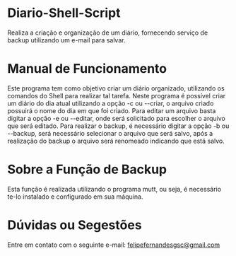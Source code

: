    # Diario-Shell-Script
Realiza a criação e organização de um diário, fornecendo serviço de backup utilizando um e-mail para salvar.

   # Manual de Funcionamento
   Este programa tem como objetivo criar um diário organizado, utilizando os
comandos do Shell para realizar tal tarefa.
   Neste programa é possível criar um diário do dia atual utilizando a opção
-c ou --criar, o arquivo criado possuirá o nome do dia em que foi criado. Para
editar um arquivo basta digitar a opção -e ou --editar, onde será solicitado
para escolher o arquivo que será editado. Para realizar o backup, é necessário
digitar a opção -b ou --backup, será necessário selecionar o arquivo que será
salvo, após a realização do backup o arquivo será renomeado indicando que
está salvo.

   # Sobre a Função de Backup
   Esta função é realizada utilizando o programa mutt, ou seja, é necessário
te-lo instalado e configurado em sua máquina.

   # Dúvidas ou Segestões
   Entre em contato com o seguinte e-mail: felipefernandesgsc@gmail.com

